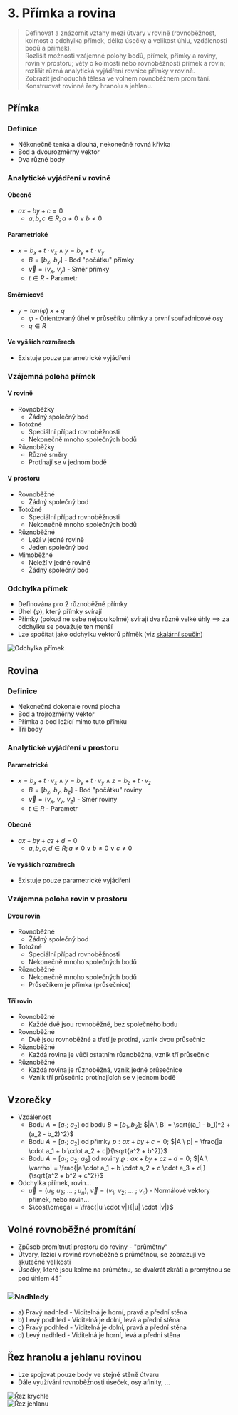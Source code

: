 # 3. Přímka a rovina

> Definovat a znázornit vztahy mezi útvary v rovině (rovnoběžnost, kolmost a odchylka přímek, délka úsečky a velikost úhlu, vzdálenosti bodů a přímek). \
> Rozlišit možnosti vzájemné polohy bodů, přímek, přímky a roviny, rovin v prostoru; věty o kolmosti nebo rovnoběžnosti přímek a rovin; rozlišit různá analytická vyjádření rovnice přímky v rovině. \
> Zobrazit jednoduchá tělesa ve volném rovnoběžném promítání. Konstruovat rovinné řezy hranolu a jehlanu.

## Přímka

### Definice

- Někonečně tenká a dlouhá, nekonečně rovná křivka
- Bod a dvourozměrný vektor
- Dva různé body

### Analytické vyjádření v rovině

#### Obecné

- $ax + by + c = 0$
  - $a, b, c \in R; a \ne 0 \lor b \ne 0$

#### Parametrické

- $x = b_x + t \cdot v_x \land y = b_y + t \cdot v_y$
  - $B = [b_x, \ b_y]$ - Bod "počátku" přímky
  - $\vec{v} = (v_x, \ v_y)$ - Směr přímky
  - $t \in R$ - Parametr

#### Směrnicové

- $y = tan(\varphi) \ x + q$
  - $\varphi$ - Orientovaný úhel v průsečíku přímky a první souřadnicové osy
  - $q \in R$

#### Ve vyšších rozměrech

- Existuje pouze parametrické vyjádření

### Vzájemná poloha přímek

#### V rovině

- Rovnoběžky
  - Žádný společný bod
- Totožné
  - Speciální případ rovnoběžnosti
  - Nekonečně mnoho společných bodů
- Různoběžky
  - Různé směry
  - Protínají se v jednom bodě

#### V prostoru

- Rovnoběžné
  - Žádný společný bod
- Totožné
  - Speciální případ rovnoběžnosti
  - Nekonečně mnoho společných bodů
- Různoběžné
  - Leží v jedné rovině
  - Jeden společný bod
- Mimoběžné
  - Neleží v jedné rovině
  - Žádný společný bod

### Odchylka přímek

- Definována pro 2 různoběžné přímky
- Úhel ($\varphi$), který přímky svírají
- Přímky (pokud ne sebe nejsou kolmé) svírají dva různě velké úhly $\implies$ za odchylku se považuje ten menší
- Lze spočítat jako odchylku vektorů příměk (viz [skalární součin](../13/_.md#skal%C3%A1rn%C3%ADm-sou%C4%8Dn))

![Odchylka přímek](./odchylka.png)

## Rovina

### Definice

- Nekonečná dokonale rovná plocha
- Bod a trojrozměrný vektor
- Přímka a bod ležící mimo tuto přímku
- Tři body

### Analytické vyjádření v prostoru

#### Parametrické

- $x = b_x + t \cdot v_x \land y = b_y + t \cdot v_y \land z = b_z + t \cdot v_z$
  - $B = [b_x, \ b_y, \ b_z]$ - Bod "počátku" roviny
  - $\vec{v} = (v_x, \ v_y, \ v_z)$ - Směr roviny
  - $t \in R$ - Parametr

#### Obecné

- $ax + by + cz + d = 0$
  - $a, b, c, d \in R; a \ne 0 \lor b \ne 0 \lor c \ne 0$

#### Ve vyšších rozměrech

- Existuje pouze parametrické vyjádření

### Vzájemná poloha rovin v prostoru

#### Dvou rovin

- Rovnoběžné
  - Žádný společný bod
- Totožné
  - Speciální případ rovnoběžnosti
  - Nekonečně mnoho společných bodů
- Různoběžné
  - Nekonečně mnoho společných bodů
  - Průsečíkem je přímka (průsečnice)

#### Tří rovin

- Rovnoběžné
  - Každé dvě jsou rovnoběžné, bez společného bodu
- Rovnoběžné
  - Dvě jsou rovnoběžné a třetí je protíná, vznik dvou průsečnic
- Různoběžné
  - Každá rovina je vůči ostatním různoběžná, vznik tří průsečnic
- Různoběžné
  - Každá rovina je různoběžná, vznik jedné průsečnice
  - Vznik tří průsečnic protínajících se v jednom bodě

## Vzorečky

- Vzdálenost
  - Bodu $A = [a_1; \ a_2]$ od bodu $B = [b_1, b_2]$; $|A \ B| = \sqrt{(a_1 - b_1)^2 + (a_2 - b_2)^2}$
  - Bodu $A = [a_1; \ a_2]$ od přímky $p: ax + by + c = 0$; $|A \ p| = \frac{|a \cdot a_1 + b \cdot a_2 + c|}{\sqrt{a^2 + b^2}}$
  - Bodu $A = [a_1; \ a_2; \ a_3]$ od roviny $\varrho: ax + by +cz + d = 0$; $|A \ \varrho| = \frac{|a \cdot a_1 + b \cdot a_2 + c \cdot a_3 + d|}{\sqrt{a^2 + b^2 + c^2}}$
- Odchylka přímek, rovin...
  - $\vec{u} = (u_1; \ u_2; \ ... \ ; \ u_n)$, $\vec{v} = (v_1; \ v_2; \ ... \ ; \ v_n)$ - Normálové vektory přímek, nebo rovin...
  - $\cos(\omega) = \frac{|u \cdot v|}{|u| \cdot |v|}$

## Volné rovnoběžné promítání

- Způsob promítnutí prostoru do roviny - "průmětny"
- Útvary, ležící v rovině rovnoběžné s průmětnou, se zobrazují ve skutečné velikosti
- Úsečky, které jsou kolmé na průmětnu, se dvakrát zkrátí a promýtnou se pod úhlem $45^\circ$

### ![Nadhledy](./nadhledy.png)

- a) Pravý nadhled - Viditelná je horní, pravá a přední stěna
- b) Levý podhled - Viditelná je dolní, levá a přední stěna
- c) Pravý podhled - Viditelná je dolní, pravá a přední stěna
- d) Levý nadhled - Viditelná je horní, levá a přední stěna

## Řez hranolu a jehlanu rovinou

- Lze spojovat pouze body ve stejné stěně útvaru
- Dále využívání rovnoběžnosti úseček, osy afinity, ...

![Řez krychle](./rez_krychle.png) \
![Řez jehlanu](./rez_jehlanu.png)
